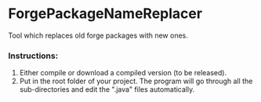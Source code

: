 # ForgePackageNameReplacer
Tool which replaces old forge packages with new ones.

### Instructions:
1. Either compile or download a compiled version (to be released).
2. Put in the root folder of your project. The program will go through all the sub-directories and edit the ".java" files automatically.
